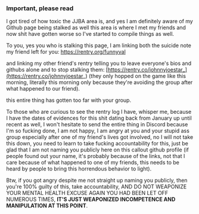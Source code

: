### Important, please read

I got tired of how toxic the JJBA area is, and yes I am definitely aware of my Github page being stalked as well
this area is where I met my friends and now shit have gotten worse so I've started to compile things as well.

To you, yes you who is stalking this page, I am linking both the suicide note my friend left for you:
https://rentry.org/funnyval

and linking my other friend's rentry telling you to leave everyone's bios and githubs alone and to stop stalking
them: [https://rentry.co/johnnyjoestar_](https://rentry.co/johnnyjoestar_) (they only hopped on the game like this morning, literally this morning only
because they're avoiding the group after what happened to our friend).

this entire thing has gotten too far with your group.

To those who are curious to see the rentry log I have, whisper me, because I have the dates of evidences for this shit
dating back from January up until recent as well, I won't hesitate to send the entire thing in Discord because I'm so 
fucking done, I am not happy, I am angry at you and your stupid ass group especially after one of my friend's lives got involved,
no I will not take this down, you need to learn to take fucking accountability for this, just be glad that I am not naming
you publicly here on this callout github profile (if people found out your name, it's probably because of the links, not that
I care because of what happened to one of my friends, this needs to be heard by people to bring this horrendous behavior to light).

Btw, if you got angry despite me not straight up naming you publicly, then you're 100% guilty of this, take accountability, AND DO NOT WEAPONIZE YOUR MENTAL HEALTH EXCUSE AGAIN
YOU HAD BEEN LET OFF NUMEROUS TIMES, **IT'S JUST WEAPONIZED INCOMPETENCE AND MANIPULATION AT THIS POINT**.
